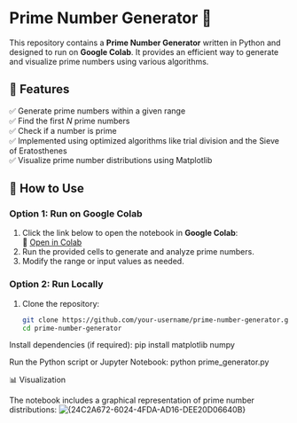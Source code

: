 # Prime Number Generator 🧮  

This repository contains a **Prime Number Generator** written in Python and designed to run on **Google Colab**. It provides an efficient way to generate and visualize prime numbers using various algorithms.

## 🚀 Features  
✅ Generate prime numbers within a given range  
✅ Find the first *N* prime numbers  
✅ Check if a number is prime  
✅ Implemented using optimized algorithms like trial division and the Sieve of Eratosthenes  
✅ Visualize prime number distributions using Matplotlib  

## 📌 How to Use  
### **Option 1: Run on Google Colab**  
1. Click the link below to open the notebook in **Google Colab**:  
   🔗 [Open in Colab](https://colab.research.google.com/drive/1qFeqoMm0Lk9K5nDCuN_CxtaNIdamlwKP?usp=sharing) 
2. Run the provided cells to generate and analyze prime numbers.  
3. Modify the range or input values as needed.  

### **Option 2: Run Locally**  
1. Clone the repository:  
   ```bash
   git clone https://github.com/your-username/prime-number-generator.git
   cd prime-number-generator
Install dependencies (if required):
pip install matplotlib numpy

Run the Python script or Jupyter Notebook:
python prime_generator.py

📊 Visualization

The notebook includes a graphical representation of prime number distributions:
![{24C2A672-6024-4FDA-AD16-DEE20D06640B}](https://github.com/user-attachments/assets/6f4e593b-d5c1-46ad-9a77-29e6d7e7c512)




